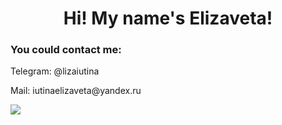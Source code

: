 <h1 align="center">Hi! My name's Elizaveta!</h1>
<h3>You could contact me:</h3>
<p>Telegram: @lizaiutina</p>
<p>Mail: iutinaelizaveta@yandex.ru</p>
<img src='https://www.codewars.com/users/rsschool_c58b6bb3066ec1d6/badges/small'>
<!--
**elizavetaiutina/elizavetaiutina** is a ✨ _special_ ✨ repository because its `README.md` (this file) appears on your GitHub profile.

Here are some ideas to get you started:

- 🔭 I’m currently working on ...
- 🌱 I’m currently learning ...
- 👯 I’m looking to collaborate on ...
- 🤔 I’m looking for help with ...
- 💬 Ask me about ...
- 📫 How to reach me: ...
- 😄 Pronouns: ...
- ⚡ Fun fact: ...
-->
